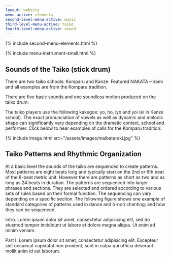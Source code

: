 ```yaml
---
layout: website
menu-active: elements
second-level-menu-active: music
third-level-menu-active: taiko
fourth-level-menu-active: sound
---
```


{% include second-menu-elements.html %}

{% include menu-instrument-small.html %}

<main class="page-content">
  <div class="text-container">
    <h2>Sounds of the Taiko (stick drum)</h2>
    <p>There are two taiko schools: Komparu and Kanze. Featured NAKATA Hiromi and all examples are from the Komparu tradition.</p>
    <p>There are five basic sounds and one soundless motion produced on the taiko drum:</p>
    <p>The taiko players use the following kakegoe: yo, ho, iyo and yoi (ei in Kanze school). The exact pronunciation of vowels as well as dynamic and melodic shape can significantly vary depending on the dramatic context, school and performer. Click below to hear examples of calls for the Komparu tradition:</p>
  </div>

  {% include image.html src="/assets/images/maibataraki.jpg" %}
  
  <div class="text-container">
    <h2>Taiko Patterns and Rhythmic Organization</h2>
    <p>At a basic level the sounds of the taiko are sequenced to create patterns. Most patterns are eight beats long and typically start on the 2nd or 6th beat of the 8-beat metric unit. However there are patterns as short as two and as long as 24 beats in duration. The patterns are sequenced into larger phrases and sections. They are selected and ordered according to various sets of rules based on their formal function. The sequencing can vary depending on a specific section. The following figure shows one example of standard categories of patterns used in dance and ô-nori chanting; and how they can be sequenced.</p>
  </div>

  <div id="tabs"></div>
  <section id='intro' title='Introduction' class='tabbed-narrative'>
    <p>
    Intro. Lorem ipsum dolor sit amet, <time datetime='00:00:10.000' title='00:10:98.987'>consectetur</time> adipisicing elit, sed do eiusmod tempor incididunt ut labore et dolore magna aliqua. Ut enim ad minim veniam.
    </p>
  </section>

  <section id='part1' title='Hashitomi Kiri' class='tabbed-narrative'>
    <p>
    Part I. Lorem ipsum dolor sit amet, <time datetime='00:00:20' title='00:11:98.987'>consectetur</time> adipisicing elit. Excepteur sint occaecat cupidatat non proident, sunt in culpa qui officia deserunt mollit anim id est laborum.
    </p>
  </section>

</main>


